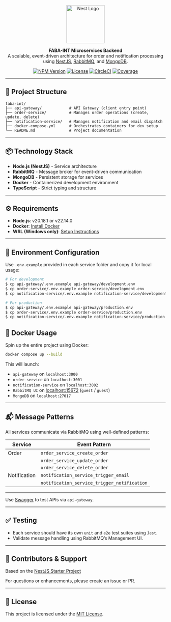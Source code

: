 <p align="center">
  <a href="http://nestjs.com/" target="_blank"><img src="https://nestjs.com/img/logo-small.svg" width="120" alt="Nest Logo" /></a>
</p>

<p align="center">
  <b>FABA-INT Microservices Backend</b><br/>
  A scalable, event-driven architecture for order and notification processing using <a href="https://nestjs.com" target="_blank">NestJS</a>, <a href="https://www.rabbitmq.com/" target="_blank">RabbitMQ</a>, and <a href="https://www.mongodb.com/" target="_blank">MongoDB</a>.
</p>

<p align="center">
  <a href="https://www.npmjs.com/~nestjscore" target="_blank"><img src="https://img.shields.io/npm/v/@nestjs/core.svg" alt="NPM Version" /></a>
  <a href="https://www.npmjs.com/~nestjscore" target="_blank"><img src="https://img.shields.io/npm/l/@nestjs/core.svg" alt="License" /></a>
  <a href="https://circleci.com/gh/nestjs/nest" target="_blank"><img src="https://img.shields.io/circleci/build/github/nestjs/nest/master" alt="CircleCI" /></a>
  <a href="https://coveralls.io/github/nestjs/nest?branch=master" target="_blank"><img src="https://coveralls.io/repos/github/nestjs/nest/badge.svg?branch=master" alt="Coverage" /></a>
</p>

---

## 📁 Project Structure

```
faba-int/
├── api-gateway/            # API Gateway (client entry point)
├── order-service/          # Manages order operations (create, update, delete)
├── notification-service/   # Manages notification and email dispatch
├── docker-compose.yml      # Orchestrates containers for dev setup
└── README.md               # Project documentation
```

---

## 📦 Technology Stack

- **Node.js (NestJS)** - Service architecture
- **RabbitMQ** - Message broker for event-driven communication
- **MongoDB** - Persistent storage for services
- **Docker** - Containerized development environment
- **TypeScript** - Strict typing and structure

---

## ⚙️ Requirements

- **Node.js**: v20.18.1 or v22.14.0
- **Docker**: [Install Docker](https://docs.docker.com/get-docker/)
- **WSL (Windows only)**: [Setup Instructions](https://docs.microsoft.com/en-us/windows/wsl/install)

---

## 🔐 Environment Configuration

Use `.env.example` provided in each service folder and copy it for local usage:

```bash
# For development
$ cp api-gateway/.env.example api-gateway/development.env
$ cp order-service/.env.example order-service/development.env
$ cp notification-service/.env.example notification-service/development.env

# For production
$ cp api-gateway/.env.example api-gateway/production.env
$ cp order-service/.env.example order-service/production.env
$ cp notification-service/.env.example notification-service/production.env
```

## 🐳 Docker Usage

Spin up the entire project using Docker:

```bash
docker compose up --build
```

This will launch:

- `api-gateway` on `localhost:3000`
- `order-service` on `localhost:3001`
- `notification-service` on `localhost:3002`
- `RabbitMQ UI` on [localhost:15672](http://localhost:15672) (`guest` / `guest`)
- `MongoDB` on `localhost:27017`

---

## 📬 Message Patterns

All services communicate via RabbitMQ using well-defined patterns:

| Service      | Event Pattern                               |
| ------------ | ------------------------------------------- |
| Order        | `order_service_create_order`                |
|              | `order_service_update_order`                |
|              | `order_service_delete_order`                |
| Notification | `notification_service_trigger_email`        |
|              | `notification_service_trigger_notification` |

---

Use [Swagger](http://localhost:3000/swagger) to test APIs via `api-gateway`.

---

## ✅ Testing

- Each service should have its own `unit` and `e2e` test suites using `Jest`.
- Validate message handling using RabbitMQ’s Management UI.

---

## 👥 Contributors & Support

Based on the [NestJS Starter Project](https://github.com/nestjs/nest)

For questions or enhancements, please create an issue or PR.

---

## 📝 License

This project is licensed under the [MIT License](LICENSE).
